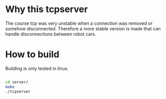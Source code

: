 # Why this tcpserver 
The course tcp was very unstable when a connection was removed or somehow disconnected. Therefore a more stable version is made that can handle disconnections between robot cars.

# How to build
Building is only tested in linux.

``` bash

cd server/
make 
./tcpserver

```



